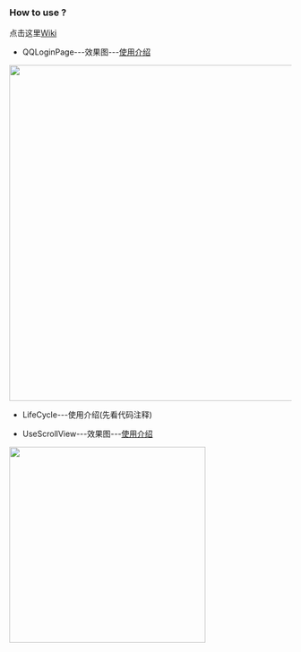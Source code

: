 ### How to use ?

点击这里[Wiki](https://github.com/azhon/ReactNative/wiki)

* QQLoginPage---效果图---[使用介绍](http://blog.csdn.net/a_zhon/article/details/78040711)

<img src="https://github.com/azhon/ReactNative/blob/master/images/qq_login.png" width="600">

* LifeCycle---使用介绍(先看代码注释)


* UseScrollView---效果图---[使用介绍]()

<img src="https://github.com/azhon/ReactNative/blob/master/images/view_pager.png" width="350">


